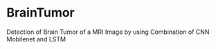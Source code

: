 # BrainTumor
Detection of Brain Tumor of a MRI Image by using Combination of CNN Mobilenet and LSTM
